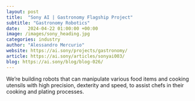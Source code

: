 ```yaml
---
layout: post
title:  "Sony AI | Gastronomy Flagship Project"
subtitle: "Gastronomy Robotics"
date:   2024-04-22 01:00:00 +00:00
image: /images/sony_heading.jpg
categories: industry
author: "Alessandro Mercurio"
website: https://ai.sony/projects/gastronomy/
article: https://ai.sony/articles/sonyai003/
blog: https://ai.sony/blog/blog-026/
---
```


We’re building robots that can manipulate various food items and cooking utensils with high precision, dexterity and speed, to assist chefs in their cooking and plating processes. 